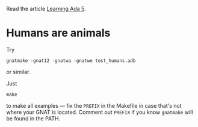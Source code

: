 Read the article [Learning Ada 5](https://steemit.com/ada-lang/@xinta/learning-ada-5-object-oriented-paradigm).

# Humans are animals

Try 

    gnatmake -gnat12 -gnatwa -gnatwe test_humans.adb

or similar.

Just

    make

to make all examples — fix the `PREFIX` in the Makefile in case that's not where your GNAT is located. Comment out `PREFIX` if you know `gnatmake` will be found in the PATH.


